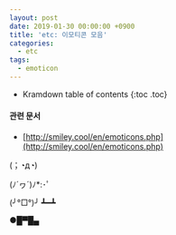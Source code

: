 ```yaml
---
layout: post
date: 2019-01-30 00:00:00 +0900
title: 'etc: 이모티콘 모음'
categories:
  - etc
tags:
  - emoticon
---
```


* Kramdown table of contents
{:toc .toc}

#### 관련 문서

- [http://smiley.cool/en/emoticons.php](http://smiley.cool/en/emoticons.php)

(；◔д◔)

(ﾉ´ヮ´)ﾉ*:･ﾟ

(╯°□°)╯ ┻━┻

●█▀█▄
